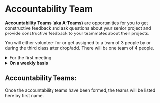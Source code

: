 # Accountability Team

**Accountability Teams (aka A-Teams)** are opportunities for you to get constructive feedback and ask questions about your senior project and provide constructive feedback to your teammates about their projects.&#x20;

You will either volunteer for or get assigned to a team of 3 people by or during the third class after drop/add. There will be one team of 4 people.&#x20;

<details>

<summary>For the first meeting</summary>

* Each member of the A-Team should introduce yourself, describe your project, explain your [milestones timeline](../project\_plan/) over the semester, and what the project will look like at various stages ([project versions](../project\_plan/project\_versions.md)).&#x20;
* Make sure you get each other's contact info (cell phone).

</details>

<details>

<summary><strong>On a weekly basis</strong> </summary>

* Check-in with each other INSIDE & OUTSIDE of class
* Please note you can have **group** DMs on Slack.

<!---->

* Conduct a weekly review
  * Review each other's calendar(s)
  * Review each other's [project tasks](../resources/personal\_kanban.md)
    * Are they actionable?
    * Are they complete?
  * Your team should take notes about your meeting in a google doc written collaboratively or you can rotate a notetaker position for each meeting.&#x20;
    * These notes should include the names of the members of your A-Team, what kind of questions were asked, what kind of feedback was given, and any other insights from the meeting.&#x20;
    * Post your brief team notes in the #duff slack channel (only 1 per A-Team).&#x20;

<!---->

* Take notes for each other's demos and presentations.

<!---->

* Provide moral support and encouragement.

</details>

## **Accountability Teams:**

Once the accountability teams have been formed, the teams will be listed here by first name.

